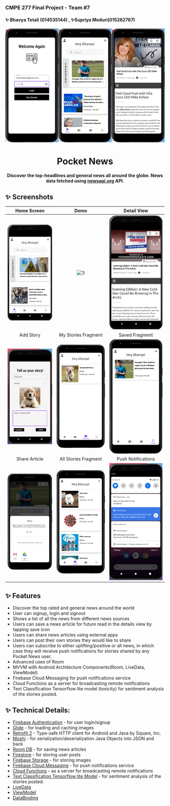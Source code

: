 ### CMPE 277 Final Project - Team #7
#### ✨ Bhavya Tetali (014535144) , ✨Supriya Meduri(015262767)

![Screen](https://github.com/supriyameduri9/AppFinalProject/blob/main/PocketNews-Screenshots/PocketNews-Merge.jpg)
<h1 align="center">Pocket News</h1>
<h4 align="center">
	Discover the top-headlines and general news all around the globe. News data fetched using <a href="https://newsapi.org/">newsapi.org</a> API.
</h4>


## ✨ Screenshots
| Home Screen | Demo |  Detail View |
|:-:|:-:|:-:|
| ![Fist](https://github.com/supriyameduri9/AppFinalProject/blob/main/PocketNews-Screenshots/HomePage.png) | ![3]() | ![3](https://github.com/supriyameduri9/AppFinalProject/blob/main/PocketNews-Screenshots/DetailView.png) |
| Add Story | My Stories Fragment | Saved Fragment
| ![4](https://github.com/supriyameduri9/AppFinalProject/blob/main/PocketNews-Screenshots/AddStory.png) | ![5](https://github.com/supriyameduri9/AppFinalProject/blob/main/PocketNews-Screenshots/MyStory.png)  | ![6](https://github.com/supriyameduri9/AppFinalProject/blob/main/PocketNews-Screenshots/SavedFragment.png)|
| Share Article | All Stories Fragment | Push Notifications
| ![4](https://github.com/supriyameduri9/AppFinalProject/blob/main/PocketNews-Screenshots/SharePopUp.png) | ![5](https://github.com/supriyameduri9/AppFinalProject/blob/main/PocketNews-Screenshots/AllStories.png)  | ![6](https://github.com/supriyameduri9/AppFinalProject/blob/main/PocketNews-Screenshots/PushNotification.png)|



## ✨ Features
*   Discover the top rated and general news around the world
*   User can signup, login and signout 
*   Shows a list of all the news from different news sources
*   Users can save a news article for future read in the details view by tapping save icon 
*   Users can share news articles using external apps
*   Users can post their own stories they would like to share
*   Users can subscribe to either uplifting/positive or all news, in which case they will receive push notifications for stories shared by any Pocket News user.
*   Advanced uses of Room
*   MVVM with Android Architecture Components(Room, LiveData, ViewModel)
*   Firebase Cloud Messaging for push notifications service
*   Cloud Functions as a server for broadcasting remote notifications
*   Text Classification Tensorflow lite model (toxicity) for sentiment analysis of the stories posted.

## ✨ Technical Details:
*   [Firebase Authentication](https://firebase.google.com/docs/auth) - for user login/signup
*   [Glide](https://github.com/bumptech/glide) - for loading and caching images 
*   [Retrofit 2](https://github.com/square/retrofit) - Type-safe HTTP client for Android and Java by Square, Inc. 
*   [Moshi](https://github.com/google/gson) - for serialization/deserialization Java Objects into JSON and back
*   [Room DB](https://developer.android.com/reference/android/arch/persistence/room/RoomDatabase) - for saving news articles
*   [Firestore](https://firebase.google.com/docs/firestore) - for storing user posts
*   [Firebase Storage](https://firebase.google.com/docs/storage/android/create-reference) - for storing images
*   [Firebase Cloud Messaging](https://firebase.google.com/docs/cloud-messaging/android/client) - for push notifications service
*   [Cloud Functions](https://firebase.google.com/docs/functions) - as a server for broadcasting remote notifications
*   [Text Classification Tensorflow lite Model](https://tfhub.dev/tensorflow/tfjs-model/toxicity/1/default/1) - for sentiment analysis of the stories posted.
*   [LiveData](https://developer.android.com/topic/libraries/architecture/livedata)
*   [ViewModel](https://developer.android.com/topic/libraries/architecture/viewmodel)
*   [DataBinding](https://developer.android.com/topic/libraries/data-binding/)






